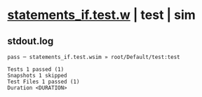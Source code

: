 # [statements_if.test.w](../../../../../examples/tests/valid/statements_if.test.w) | test | sim

## stdout.log
```log
pass ─ statements_if.test.wsim » root/Default/test:test

Tests 1 passed (1)
Snapshots 1 skipped
Test Files 1 passed (1)
Duration <DURATION>
```

